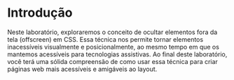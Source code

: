 # Introdução

Neste laboratório, exploraremos o conceito de ocultar elementos fora da tela (offscreen) em CSS. Essa técnica nos permite tornar elementos inacessíveis visualmente e posicionalmente, ao mesmo tempo em que os mantemos acessíveis para tecnologias assistivas. Ao final deste laboratório, você terá uma sólida compreensão de como usar essa técnica para criar páginas web mais acessíveis e amigáveis ao layout.
